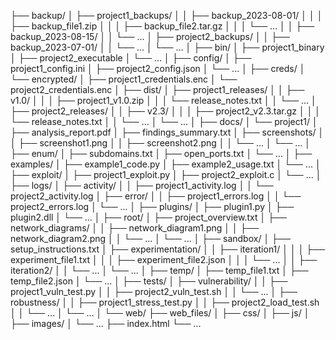 ├── backup/
│   ├── project1_backups/
│   │   ├── backup_2023-08-01/
│   │   │   ├── backup_file1.zip
│   │   │   ├── backup_file2.tar.gz
│   │   │   └── ...
│   │   ├── backup_2023-08-15/
│   │   └── ...
│   ├── project2_backups/
│   │   ├── backup_2023-07-01/
│   │   └── ...
│   └── ...
│
├── bin/
│   ├── project1_binary
│   ├── project2_executable
│   └── ...
│
├── config/
│   ├── project1_config.ini
│   ├── project2_config.json
│   └── ...
│
├── creds/
│   └── encrypted/
│       ├── project1_credentials.enc
│       └── project2_credentials.enc
│
├── dist/
│   ├── project1_releases/
│   │   ├── v1.0/
│   │   │   ├── project1_v1.0.zip
│   │   │   └── release_notes.txt
│   │   └── ...
│   ├── project2_releases/
│   │   ├── v2.3/
│   │   │   ├── project2_v2.3.tar.gz
│   │   │   └── release_notes.txt
│   │   └── ...
│   └── ...
│
├── docs/
│   └── project1/
│       ├── analysis_report.pdf
│       ├── findings_summary.txt
│       ├── screenshots/
│       │   ├── screenshot1.png
│       │   ├── screenshot2.png
│       │   └── ...
│       └── ...
│
├── enum/
│   ├── subdomains.txt
│   ├── open_ports.txt
│   └── ...
│
├── examples/
│   ├── example1_code.py
│   ├── example2_usage.txt
│   └── ...
│
├── exploit/
│   ├── project1_exploit.py
│   ├── project2_exploit.c
│   └── ...
│
├── logs/
│   ├── activity/
│   │   ├── project1_activity.log
│   │   └── project2_activity.log
│   ├── error/
│   │   ├── project1_errors.log
│   │   └── project2_errors.log
│   └── ...
│
├── plugins/
│   ├── plugin1.py
│   ├── plugin2.dll
│   └── ...
│
├── root/
│   ├── project_overview.txt
│   ├── network_diagrams/
│   │   ├── network_diagram1.png
│   │   ├── network_diagram2.png
│   │   └── ...
│   └── ...
│
├── sandbox/
│   ├── setup_instructions.txt
│   ├── experimentation/
│   │   ├── iteration1/
│   │   │   ├── experiment_file1.txt
│   │   │   ├── experiment_file2.json
│   │   │   └── ...
│   │   ├── iteration2/
│   │   └── ...
│   └── ...
│
├── temp/
│   ├── temp_file1.txt
│   ├── temp_file2.json
│   └── ...
│
├── tests/
│   ├── vulnerability/
│   │   ├── project1_vuln_test.py
│   │   ├── project2_vuln_test.sh
│   │   └── ...
│   ├── robustness/
│   │   ├── project1_stress_test.py
│   │   ├── project2_load_test.sh
│   │   └── ...
│   └── ...
│
└── web/
    ├── web_files/
    │   ├── css/
    │   ├── js/
    │   ├── images/
    │   └── ...
    ├── index.html
    └── ...
